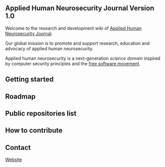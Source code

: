 ## Applied Human Neurosecurity Journal Version 1.0 

Welcome to the research and development wiki of [Applied Human Neurosecurity Journal](https://open-neurosecurity.org).

Our global mission is to promote and support research, education and advocacy of applied human neurosecurity.  

Applied human neurosecurity is a next-generation *science domain* inspired by computer security principles and the [free software movement](https://gnu.org). 

## Getting started 

## Roadmap 

## Public repositories list

## How to contribute 

## Contact 

[Website](https://open-neurosecurity.org)

<!--

**Here are some ideas to get you started:**

🙋‍♀️ A short introduction - what is your organization all about?
🌈 Contribution guidelines - how can the community get involved?
👩‍💻 Useful resources - where can the community find your docs? Is there anything else the community should know?
🍿 Fun facts - what does your team eat for breakfast?
🧙 Remember, you can do mighty things with the power of [Markdown](https://docs.github.com/github/writing-on-github/getting-started-with-writing-and-formatting-on-github/basic-writing-and-formatting-syntax)
-->
